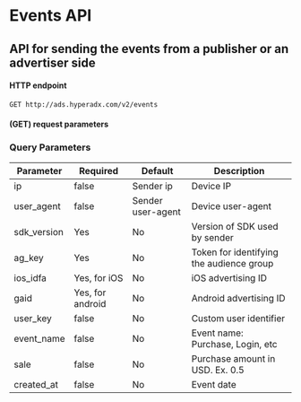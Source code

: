 # Events API
## API for sending the events from a publisher or an advertiser side
#### HTTP endpoint

`GET http://ads.hyperadx.com/v2/events`

#### (GET) request parameters 

### Query Parameters

Parameter | Required | Default | Description
--------- | ------- | ------- | -----------
ip | false | Sender ip | Device IP
user_agent | false | Sender user-agent | Device user-agent
sdk_version | Yes | No | Version of SDK used by sender
ag_key | Yes | No | Token for identifying the audience group
ios_idfa | Yes, for iOS| No | iOS advertising ID
gaid | Yes, for android | No | Android advertising ID
user_key | false | No | Custom user identifier
event_name | false | No | Event name: Purchase, Login, etc
sale | false | No | Purchase amount in USD. Ex. 0.5
created_at | false | No | Event date

